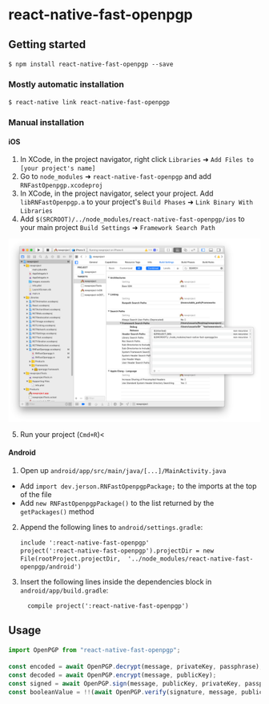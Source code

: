 # react-native-fast-openpgp

## Getting started

`$ npm install react-native-fast-openpgp --save`

### Mostly automatic installation

`$ react-native link react-native-fast-openpgp`

### Manual installation

#### iOS

1. In XCode, in the project navigator, right click `Libraries` ➜ `Add Files to [your project's name]`
2. Go to `node_modules` ➜ `react-native-fast-openpgp` and add `RNFastOpenpgp.xcodeproj`
3. In XCode, in the project navigator, select your project. Add `libRNFastOpenpgp.a` to your project's `Build Phases` ➜ `Link Binary With Libraries`
4. Add `$(SRCROOT)/../node_modules/react-native-fast-openpgp/ios` to your main project `Build Settings` ➜ `Framework Search Path`

![Required on ios](docs/ios-settings.png)

5. Run your project (`Cmd+R`)<

#### Android

1. Open up `android/app/src/main/java/[...]/MainActivity.java`

- Add `import dev.jerson.RNFastOpenpgpPackage;` to the imports at the top of the file
- Add `new RNFastOpenpgpPackage()` to the list returned by the `getPackages()` method

2. Append the following lines to `android/settings.gradle`:
   ```
   include ':react-native-fast-openpgp'
   project(':react-native-fast-openpgp').projectDir = new File(rootProject.projectDir, 	'../node_modules/react-native-fast-openpgp/android')
   ```
3. Insert the following lines inside the dependencies block in `android/app/build.gradle`:
   ```
     compile project(':react-native-fast-openpgp')
   ```

## Usage

```javascript
import OpenPGP from "react-native-fast-openpgp";

const encoded = await OpenPGP.decrypt(message, privateKey, passphrase);
const decoded = await OpenPGP.encrypt(message, publicKey);
const signed = await OpenPGP.sign(message, publicKey, privateKey, passphrase);
const booleanValue = !!(await OpenPGP.verify(signature, message, publicKey));
```
